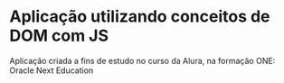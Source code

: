 # Aplicação utilizando conceitos de DOM com JS

Aplicação criada a fins de estudo no curso da Alura, na formação ONE: Oracle Next Education
